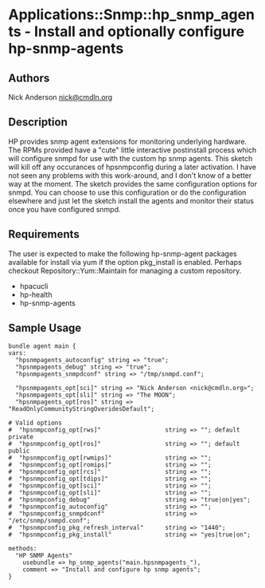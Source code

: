 # Applications::Snmp::hp_snmp_agents - Install and optionally configure hp-snmp-agents

## Authors
Nick Anderson <nick@cmdln.org>

## Description
HP provides snmp agent extensions for monitoring underlying hardware.  The RPMs
provided have a "cute" little interactive postinstall process which will
configure snmpd for use with the custom hp snmp agents. This sketch will kill
off any occurances of hpsnmpconfig during a later activation. I have not seen
any problems with this work-around, and I don't know of a better way at the
moment.  The sketch provides the same configuration options for snmpd. You can
choose to use this configuration or do the configuration elsewhere and just let
the sketch install the agents and monitor their status once you have configured
snmpd.

## Requirements
The user is expected to make the following hp-snmp-agent packages available for
install via yum if the option pkg_install is enabled. Perhaps checkout
Repository::Yum::Maintain for managing a custom repository.

* hpacucli
* hp-health
* hp-snmp-agents

## Sample Usage

    bundle agent main {
    vars:
      "hpsnmpagents_autoconfig" string => "true";   
      "hpsnmpagents_debug" string => "true";   
      "hpsnmpagents_snmpdconf" string => "/tmp/snmpd.conf";   

      "hpsnmpagents_opt[sci]" string => "Nick Anderson <nick@cmdln.org>";
      "hpsnmpagents_opt[sli]" string => "The MOON";
      "hpsnmpagents_opt[ros]" string => "ReadOnlyCommunityStringOveridesDefault";

    # Valid options
    #  "hpsnmpconfig_opt[rws]"                  string => ""; default private
    #  "hpsnmpconfig_opt[ros]"                  string => ""; default public
    #  "hpsnmpconfig_opt[rwmips]"               string => "";
    #  "hpsnmpconfig_opt[romips]"               string => "";
    #  "hpsnmpconfig_opt[rcs]"                  string => "";
    #  "hpsnmpconfig_opt[tdips]"                string => "";
    #  "hpsnmpconfig_opt[sci]"                  string => "";
    #  "hpsnmpconfig_opt[sli]"                  string => "";
    #  "hpsnmpconfig_debug"                     string => "true|on|yes";
    #  "hpsnmpconfig_autoconfig"                string => "";
    #  "hpsnmpconfig_snmpdconf"                 string => "/etc/snmp/snmpd.conf";
    #  "hpsnmpconfig_pkg_refresh_interval"      string => "1440";
    #  "hpsnmpconfig_pkg_install"               string => "yes|true|on";

    methods:
      "HP SNMP Agents"
        usebundle => hp_snmp_agents("main.hpsnmpagents_"),
        comment => "Install and configure hp snmp agents";
    }

